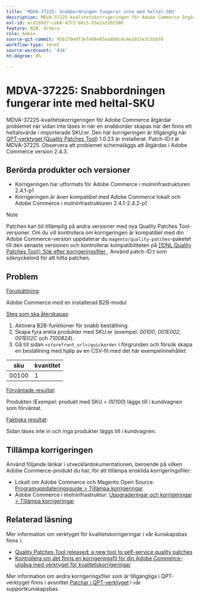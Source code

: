 ```yaml
---
title: 'MDVA-37225: Snabbordningen fungerar inte med heltal-SKU'
description: MDVA-37225-kvalitetskorrigeringen för Adobe Commerce åtgärdar problemet när sidan inte läses in när en snabborder skapas när det finns ett heltalsvärde i importerade SKU:er. Den här korrigeringen är tillgänglig när [QPT-verktyget (Quality Patches Tool)](https://devdocs.magento.com/guides/v2.4/comp-mgr/patching.html#mqp) 1.0.23 är installerat. Patch-ID:t är MDVA-37225. Observera att problemet schemaläggs att åtgärdas i Adobe Commerce version 2.4.3.
exl-id: ecd2b9d7-ca68-4372-b0c5-55e2a3301586
feature: B2B, Orders
role: Admin
source-git-commit: 958179e0f3efe08e65ea8b0c4c4e1015e3c5bb76
workflow-type: tm+mt
source-wordcount: '434'
ht-degree: 0%

---
```


# MDVA-37225: Snabbordningen fungerar inte med heltal-SKU

MDVA-37225-kvalitetskorrigeringen för Adobe Commerce åtgärdar problemet när sidan inte läses in när en snabborder skapas när det finns ett heltalsvärde i importerade SKU:er. Den här korrigeringen är tillgänglig när [QPT-verktyget (Quality Patches Tool)](https://devdocs.magento.com/guides/v2.4/comp-mgr/patching.html#mqp) 1.0.23 är installerat. Patch-ID:t är MDVA-37225. Observera att problemet schemaläggs att åtgärdas i Adobe Commerce version 2.4.3.

## Berörda produkter och versioner

* Korrigeringen har utformats för Adobe Commerce i molninfrastrukturen 2.4.1-p1
* Korrigeringen är även kompatibel med Adobe Commerce lokalt och Adobe Commerce i molninfrastrukturen 2.4.1-2.4.2-p1

>[!NOTE]
>
>Patchen kan bli tillämplig på andra versioner med nya Quality Patches Tool-versioner. Om du vill kontrollera om korrigeringen är kompatibel med din Adobe Commerce-version uppdaterar du `magento/quality-patches`-paketet till den senaste versionen och kontrollerar kompatibiliteten på [[!DNL Quality Patches Tool]: Sök efter korrigeringsfiler ](https://devdocs.magento.com/quality-patches/tool.html#patch-grid). Använd patch-ID:t som söknyckelord för att hitta patchen.

## Problem

<u>Förutsättning</u>:

Adobe Commerce med en installerad B2B-modul

<u>Steg som ska återskapas</u>:

1. Aktivera B2B-funktioner för snabb beställning.
1. Skapa fyra enkla produkter med SKU:er (exempel: *00100*, *001E002*, *001E02C* och *7100824*).
1. Gå till sidan ``<storefront_url>/quickorder`` i förgrunden och försök skapa en beställning med hjälp av en CSV-fil med det här exempelinnehållet:

| sku | kvantitet |
|---|---|
| 00100 | 1 |


<u>Förväntade resultat</u>:

Produkten (Exempel: produkt med SKU = *00100*) läggs till i kundvagnen som förväntat.

<u>Faktiska resultat</u>:

Sidan läses inte in och inga produkter läggs till i kundvagnen.


## Tillämpa korrigeringen

Använd följande länkar i utvecklardokumentationen, beroende på vilken Adobe Commerce-produkt du har, för att tillämpa enskilda korrigeringsfiler:

* Lokalt om Adobe Commerce och Magento Open Source: [Programuppdateringsguide > Tillämpa korrigeringar](https://devdocs.magento.com/guides/v2.4/comp-mgr/patching/mqp.html)
* Adobe Commerce i molninfrastruktur: [Uppgraderingar och korrigeringar > Tillämpa korrigeringar](https://devdocs.magento.com/cloud/project/project-patch.html)

## Relaterad läsning

Mer information om verktyget för kvalitetskorrigeringar i vår kunskapsbas finns i:

* [Quality Patches Tool released: a new tool to self-service quality patches](/help/announcements/adobe-commerce-announcements/magento-quality-patches-released-new-tool-to-self-serve-quality-patches.md)
* [Kontrollera om det finns en korrigeringsfil för din Adobe Commerce-utgåva med verktyget för kvalitetskorrigeringar](/help/support-tools/patches-available-in-qpt-tool/check-patch-for-magento-issue-with-magento-quality-patches.md)

Mer information om andra korrigeringsfiler som är tillgängliga i QPT-verktyget finns i avsnittet [Patchar i QPT-verktyget](https://support.magento.com/hc/en-us/sections/360010506631-Patches-available-in-QPT-tool-) i vår supportkunskapsbas.
